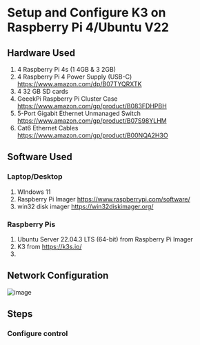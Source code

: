 # Setup and Configure K3 on Raspberry Pi 4/Ubuntu V22

## Hardware Used
1. 4 Raspberry Pi 4s (1 4GB & 3 2GB) 
2. 4 Raspberry Pi 4 Power Supply (USB-C) https://www.amazon.com/dp/B07TYQRXTK
3. 4 32 GB SD cards
4. GeeekPi Raspberry Pi Cluster Case https://www.amazon.com/gp/product/B083FDHPBH
5. 5-Port Gigabit Ethernet Unmanaged Switch https://www.amazon.com/gp/product/B07S98YLHM
6. Cat6 Ethernet Cables https://www.amazon.com/gp/product/B00NQA2H3O

## Software Used

### Laptop/Desktop
1. WIndows 11 
2. Raspberry Pi Imager https://www.raspberrypi.com/software/
3. win32 disk imager https://win32diskimager.org/
   
### Raspberry Pis 
1. Ubuntu Server 22.04.3 LTS (64-bit) from Raspberry Pi Imager
2. K3 from https://k3s.io/
3. 

## Network Configuration
![image](https://github.com/jetbotml/K3PiCluster/assets/66527036/4209817f-952c-4ac1-95e0-bf45252cfc71)



## Steps

### Configure control 
